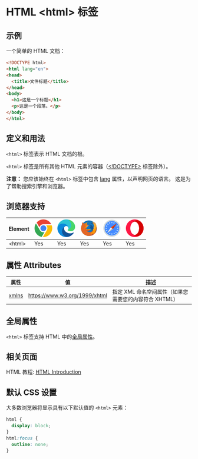 HTML \<html> 标签
===

## 示例

一个简单的 HTML 文档：

```html idoc:preview:iframe
<!DOCTYPE html>
<html lang="en">
<head>
  <title>文件标题</title>
</head>
<body>
  <h1>这是一个标题</h1>
  <p>这是一个段落。</p>
</body>
</html>
```

## 定义和用法

`<html>` 标签表示 HTML 文档的根。

`<html>` 标签是所有其他 HTML 元素的容器（[\<!DOCTYPE>](./doctype.md) 标签除外）。

**注意：** 您应该始终在 `<html>` 标签中包含 [lang](../attribute/global/lang.md) 属性，以声明网页的语言。 这是为了帮助搜索引擎和浏览器。

## 浏览器支持

| Element | ![chrome][1] | ![edge][2] | ![firefox][3] | ![safari][4] | ![opera][5] |
| ------- | --- | --- | --- | --- | --- |
| \<html> | Yes | Yes | Yes | Yes | Yes |
<!--rehype:style=width: 100%; display: inline-table;-->

## 属性 Attributes

| 属性 | 值 | 描述 |
| ---- | ---- | ---- |
| [xmlns](./html_xmlns.md) | https://www.w3.org/1999/xhtml | 指定 XML 命名空间属性（如果您需要您的内容符合 XHTML） |
<!--rehype:style=width: 100%; display: inline-table;-->

## 全局属性

`<html>` 标签支持 HTML 中的[全局属性](../reference/standardattributes.md)。

## 相关页面

HTML 教程: [HTML Introduction](../tutorial/intro.md)

## 默认 CSS 设置

大多数浏览器将显示具有以下默认值的 `<html>` 元素：

```css
html {
  display: block;
}
html:focus {
  outline: none;
}
```

[1]: ../assets/chrome.svg
[2]: ../assets/edge.svg
[3]: ../assets/firefox.svg
[4]: ../assets/safari.svg
[5]: ../assets/opera.svg